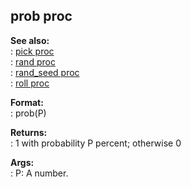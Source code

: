 ## prob proc    
**See also:**    
:   [pick proc](/proc/pick)    
:   [rand proc](/proc/rand)    
:   [rand_seed proc](/proc/rand_seed)    
:   [roll proc](/proc/roll)    
<!-- -->    
**Format:**    
:   prob(P)    
<!-- -->    
**Returns:**    
:   1 with probability P percent; otherwise 0    
<!-- -->    
**Args:**    
:   P: A number.  